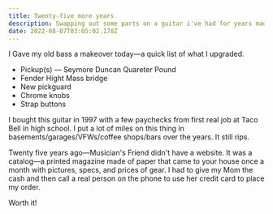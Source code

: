 ```yaml
---
title: Twenty-five more years
description: Swapping out some parts on a guitar i've had for years made me think about some things
date: 2022-08-07T03:05:02.178Z
---
```

I Gave my old bass a makeover today—a quick list of what I upgraded.

- Pickup(s) — Seymore Duncan Quareter Pound 
- Fender Hight Mass bridge
- New pickguard
- Chrome knobs
- Strap buttons

I bought this guitar in 1997 with a few paychecks from first real job at Taco Bell in high school. I put a lot of miles on this thing in basements/garages/VFWs/coffee shops/bars over the years. It still rips.

Twenty five years ago—Musician's Friend didn't have a website. It was a catalog—a printed magazine made of paper that came to your house once a month with pictures, specs, and prices of gear. I had to give my Mom the cash and then call a real person on the phone to use her credit card to place my order.

Worth it!
